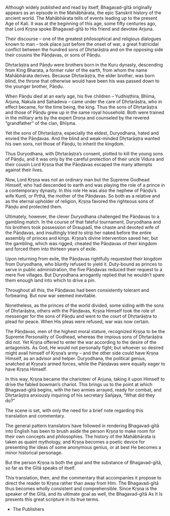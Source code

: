 Although widely published and read by itself, Bhagavad-gītā originally appears as an episode in the Mahābhārata, the epic Sanskrit history of the ancient world. The Mahābhārata tells of events leading up to the present Age of Kali. It was at the beginning of this age, some fifty centuries ago, that Lord Kṛṣṇa spoke Bhagavad-gītā to His friend and devotee Arjuna.

Their discourse – one of the greatest philosophical and religious dialogues known to man – took place just before the onset of war, a great fratricidal conflict between the hundred sons of Dhṛtarāṣṭra and on the opposing side their cousins the Pāṇḍavas, or sons of Pāṇḍu.

Dhṛtarāṣṭra and Pāṇḍu were brothers born in the Kuru dynasty, descending from King Bharata, a former ruler of the earth, from whom the name Mahābhārata derives. Because Dhṛtarāṣṭra, the elder brother, was born blind, the throne that otherwise would have been his was passed down to the younger brother, Pāṇḍu.

When Pāṇḍu died at an early age, his five children – Yudhiṣṭhira, Bhīma, Arjuna, Nakula and Sahadeva – came under the care of Dhṛtarāṣṭra, who in effect became, for the time being, the king. Thus the sons of Dhṛtarāṣṭra and those of Pāṇḍu grew up in the same royal household. Both were trained in the military arts by the expert Droṇa and counseled by the revered “grandfather” of the clan, Bhīṣma.

Yet the sons of Dhṛtarāṣṭra, especially the eldest, Duryodhana, hated and envied the Pāṇḍavas. And the blind and weak-minded Dhṛtarāṣṭra wanted his own sons, not those of Pāṇḍu, to inherit the kingdom.

Thus Duryodhana, with Dhṛtarāṣṭra’s consent, plotted to kill the young sons of Pāṇḍu, and it was only by the careful protection of their uncle Vidura and their cousin Lord Kṛṣṇa that the Pāṇḍavas escaped the many attempts against their lives.

Now, Lord Kṛṣṇa was not an ordinary man but the Supreme Godhead Himself, who had descended to earth and was playing the role of a prince in a contemporary dynasty. In this role He was also the nephew of Pāṇḍu’s wife Kuntī, or Pṛthā, the mother of the Pāṇḍavas. So both as a relative and as the eternal upholder of religion, Kṛṣṇa favored the righteous sons of Pāṇḍu and protected them.

Ultimately, however, the clever Duryodhana challenged the Pāṇḍavas to a gambling match. In the course of that fateful tournament, Duryodhana and his brothers took possession of Draupadī, the chaste and devoted wife of the Pāṇḍavas, and insultingly tried to strip her naked before the entire assembly of princes and kings. Kṛṣṇa’s divine intervention saved her, but the gambling, which was rigged, cheated the Pāṇḍavas of their kingdom and forced them into thirteen years of exile.

Upon returning from exile, the Pāṇḍavas rightfully requested their kingdom from Duryodhana, who bluntly refused to yield it. Duty-bound as princes to serve in public administration, the five Pāṇḍavas reduced their request to a mere five villages. But Duryodhana arrogantly replied that he wouldn’t spare them enough land into which to drive a pin.

Throughout all this, the Pāṇḍavas had been consistently tolerant and forbearing. But now war seemed inevitable.

Nonetheless, as the princes of the world divided, some siding with the sons of Dhṛtarāṣṭra, others with the Pāṇḍavas, Kṛṣṇa Himself took the role of messenger for the sons of Pāṇḍu and went to the court of Dhṛtarāṣṭra to plead for peace. When His pleas were refused, war was now certain.

The Pāṇḍavas, men of the highest moral stature, recognized Kṛṣṇa to be the Supreme Personality of Godhead, whereas the impious sons of Dhṛtarāṣṭra did not. Yet Kṛṣṇa offered to enter the war according to the desire of the antagonists. As God, He would not personally fight; but whoever so desired might avail himself of Kṛṣṇa’s army – and the other side could have Kṛṣṇa Himself, as an advisor and helper. Duryodhana, the political genius, snatched at Kṛṣṇa’s armed forces, while the Pāṇḍavas were equally eager to have Kṛṣṇa Himself.

In this way, Kṛṣṇa became the charioteer of Arjuna, taking it upon Himself to drive the fabled bowman’s chariot. This brings us to the point at which Bhagavad-gītā begins, with the two armies arrayed, ready for combat, and Dhṛtarāṣṭra anxiously inquiring of his secretary Sañjaya, “What did they do?”

The scene is set, with only the need for a brief note regarding this translation and commentary.

The general pattern translators have followed in rendering Bhagavad-gītā into English has been to brush aside the person Kṛṣṇa to make room for their own concepts and philosophies. The history of the Mahābhārata is taken as quaint mythology, and Kṛṣṇa becomes a poetic device for presenting the ideas of some anonymous genius, or at best He becomes a minor historical personage.

But the person Kṛṣṇa is both the goal and the substance of Bhagavad-gītā, so far as the Gītā speaks of itself.

This translation, then, and the commentary that accompanies it propose to direct the reader to Kṛṣṇa rather than away from Him. The Bhagavad-gītā thus becomes wholly consistent and comprehensible. Since Kṛṣṇa is the speaker of the Gītā, and its ultimate goal as well, the Bhagavad-gītā As It Is presents this great scripture in its true terms.

- The Publishers